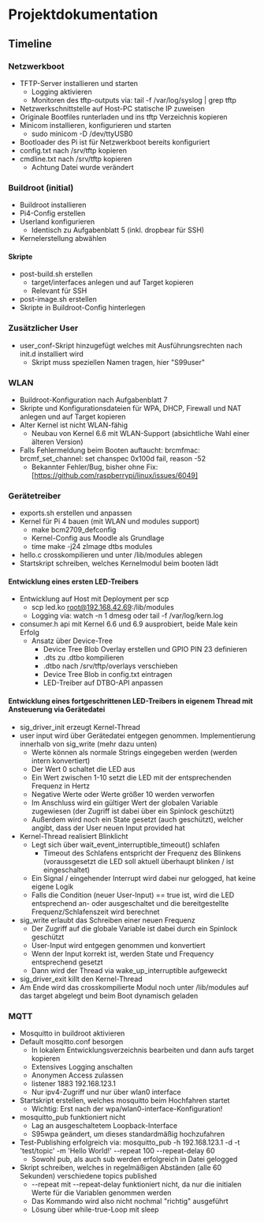 # Projektdokumentation

## Timeline

### Netzwerkboot

- TFTP-Server installieren und starten
  - Logging aktivieren
  - Monitoren des tftp-outputs via: tail -f /var/log/syslog | grep tftp
- Netzwerkschnittstelle auf Host-PC statische IP zuweisen
- Originale Bootfiles runterladen und ins tftp Verzeichnis kopieren
- Minicom installieren, konfigurieren und starten
  - sudo minicom -D /dev/ttyUSB0
- Bootloader des Pi ist für Netzwerkboot bereits konfiguriert
- config.txt nach /srv/tftp kopieren
- cmdline.txt nach /srv/tftp kopieren
  - Achtung Datei wurde verändert

### Buildroot (initial)

- Buildroot installieren
- Pi4-Config erstellen
- Userland konfigurieren
  - Identisch zu Aufgabenblatt 5 (inkl. dropbear für SSH)
- Kernelerstellung abwählen

#### Skripte

- post-build.sh erstellen
  - target/interfaces anlegen und auf Target kopieren
  - Relevant für SSH
- post-image.sh erstellen
- Skripte in Buildroot-Config hinterlegen

### Zusätzlicher User

- user_conf-Skript hinzugefügt welches mit Ausführungsrechten nach init.d installiert wird
  - Skript muss speziellen Namen tragen, hier "S99user"

### WLAN

- Buildroot-Konfiguration nach Aufgabenblatt 7
- Skripte und Konfigurationsdateien für WPA, DHCP, Firewall und NAT anlegen und auf Target kopieren
- Alter Kernel ist nicht WLAN-fähig
  - Neubau von Kernel 6.6 mit WLAN-Support (absichtliche Wahl einer älteren Version)
- Falls Fehlermeldung beim Booten auftaucht: brcmfmac: brcmf_set_channel: set chanspec 0x100d fail, reason -52
  - Bekannter Fehler/Bug, bisher ohne Fix: [https://github.com/raspberrypi/linux/issues/6049]

### Gerätetreiber

- exports.sh erstellen und anpassen
- Kernel für Pi 4 bauen (mit WLAN und modules support)
  - make bcm2709_defconfig
  - Kernel-Config aus Moodle als Grundlage
  - time make -j24 zImage dtbs modules
- hello.c crosskompilieren und unter /lib/modules ablegen
- Startskript schreiben, welches Kernelmodul beim booten lädt

#### Entwicklung eines ersten LED-Treibers

- Entwicklung auf Host mit Deployment per scp
  - scp led.ko root@192.168.42.69:/lib/modules
  - Logging via: watch -n 1 dmesg oder tail -f /var/log/kern.log
- consumer.h api mit Kernel 6.6 und 6.9 ausprobiert, beide Male kein Erfolg
  - Ansatz über Device-Tree
    - Device Tree Blob Overlay erstellen und GPIO PIN 23 definieren
    - .dts zu .dtbo kompilieren
    - .dtbo nach /srv/tftp/overlays verschieben
    - Device Tree Blob in config.txt eintragen
    - LED-Treiber auf DTBO-API anpassen

#### Entwicklung eines fortgeschrittenen LED-Treibers in eigenem Thread mit Ansteuerung via Gerätedatei

- sig_driver_init erzeugt Kernel-Thread
- user input wird über Gerätedatei entgegen genommen. Implementierung innerhalb von sig_write (mehr dazu unten)
  - Werte können als normale Strings eingegeben werden (werden intern konvertiert)
  - Der Wert 0 schaltet die LED aus
  - Ein Wert zwischen 1-10 setzt die LED mit der entsprechenden Frequenz in Hertz
  - Negative Werte oder Werte größer 10 werden verworfen
  - Im Anschluss wird ein gültiger Wert der globalen Variable zugewiesen (der Zugriff ist dabei über ein Spinlock geschützt)
  - Außerdem wird noch ein State gesetzt (auch geschützt), welcher angibt, dass der User neuen Input provided hat
- Kernel-Thread realisiert Blinklicht
  - Legt sich über wait_event_interruptible_timeout() schlafen
    - Timeout des Schlafens entspricht der Frequenz des Blinkens (voraussgesetzt die LED soll aktuell überhaupt blinken / ist eingeschaltet)
  - Ein Signal / eingehender Interrupt wird dabei nur gelogged, hat keine eigene Logik
  - Falls die Condition (neuer User-Input) == true ist, wird die LED entsprechend an- oder ausgeschaltet und die bereitgestellte Frequenz/Schlafenszeit wird berechnet
- sig_write erlaubt das Schreiben einer neuen Frequenz
  - Der Zugriff auf die globale Variable ist dabei durch ein Spinlock geschützt
  - User-Input wird entgegen genommen und konvertiert
  - Wenn der Input korrekt ist, werden State und Frequency entsprechend gesetzt
  - Dann wird der Thread via wake_up_interruptible aufgeweckt
- sig_driver_exit killt den Kernel-Thread
- Am Ende wird das crosskompilierte Modul noch unter /lib/modules auf das target abgelegt und beim Boot dynamisch geladen

### MQTT

- Mosquitto in buildroot aktivieren
- Default mosqitto.conf besorgen
  - In lokalem Entwicklungsverzeichnis bearbeiten und dann aufs target kopieren
  - Extensives Logging anschalten
  - Anonymen Access zulassen
  - listener 1883 192.168.123.1
  - Nur ipv4-Zugriff und nur über wlan0 interface
- Startskript erstellen, welches mosquitto beim Hochfahren startet
  - Wichtig: Erst nach der wpa/wlan0-interface-Konfiguration!
- mosquitto_pub funktioniert nicht
  - Lag an ausgeschaltetem Loopback-Interface
  - S95wpa geändert, um dieses standardmäßig hochzufahren
- Test-Publishing erfolgreich via: mosquitto_pub -h 192.168.123.1 -d -t 'test/topic' -m 'Hello World!' --repeat 100 --repeat-delay 60
  - Sowohl pub, als auch sub werden erfolgreich in Datei gelogged
- Skript schreiben, welches in regelmäßigen Abständen (alle 60 Sekunden) verschiedene topics published
  - --repeat mit --repeat-delay funktioniert nicht, da nur die initialen Werte für die Variablen genommen werden
  - Das Kommando wird also nicht nochmal "richtig" ausgeführt
  - Lösung über while-true-Loop mit sleep
